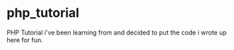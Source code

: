 # php_tutorial
PHP Tutorial i've been learning from and decided to put the code i wrote up here for fun.
